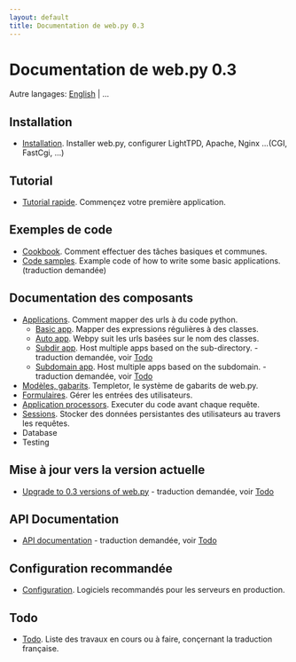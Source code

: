 ```yaml
---
layout: default
title: Documentation de web.py 0.3
---
```


# Documentation de web.py 0.3

Autre langages: [English](/docs/0.3) | ...

## Installation

* [Installation](/install/fr). Installer web.py, configurer LightTPD, Apache, Nginx ...(CGI, FastCgi, ...)

## Tutorial

* [Tutorial rapide](./tutorial.fr). Commençez  votre première application.

## Exemples de code

* [Cookbook](/cookbook/fr). Comment effectuer des tâches basiques et communes. 
* [Code samples](https://github.com/webpy/webpy-examples/). Example code of how to write some basic applications. (traduction demandée)

## Documentation des composants

* [Applications](/docs/0.3/apps/fr). Comment mapper des urls à du code python.
    * [Basic app](/docs/0.3/apps/basic/fr). Mapper des expressions régulières à des classes.
    * [Auto app](/docs/0.3/apps/auto/fr). Webpy suit les urls basées sur le nom des classes.
    * [Subdir app](/docs/0.3/apps/subdir). Host multiple apps based on the sub-directory. - traduction demandée, voir [Todo](/docs/0.3.fr/todo)
    * [Subdomain app](/docs/0.3/apps/subdomain). Host multiple apps based on the subdomain. - traduction demandée, voir [Todo](/docs/0.3.fr/todo)
* [Modèles, gabarits](/docs/0.3/templetor.fr). Templetor, le système de gabarits de web.py.
* [Formulaires](/docs/0.3/form.fr). Gérer les entrées des utilisateurs.
* [Application processors](/docs/0.3/app_processors/fr). Executer du code avant chaque requête.
* [Sessions](/docs/0.3/sessions/fr). Stocker des données persistantes des utilisateurs au travers les requêtes.
* Database
* Testing

## Mise à jour vers la version actuelle

* [Upgrade to 0.3 versions of web.py](/docs/0.3/upgrade)  - traduction demandée, voir [Todo](/docs/0.3.fr/todo)

## API Documentation 

* [API documentation](/docs/0.3/api) - traduction demandée, voir [Todo](/docs/0.3.fr/todo)

## Configuration recommandée

* [Configuration](/recommended_setup/fr). Logiciels recommandés pour les serveurs en production.

## Todo

* [Todo](/docs/0.3.fr/todo). Liste des travaux en cours ou à faire, conçernant la traduction française.
